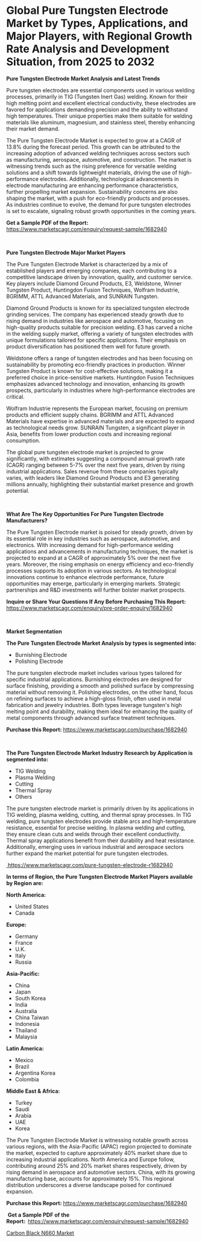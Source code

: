<p><h1>Global Pure Tungsten Electrode Market by Types, Applications, and Major Players, with Regional Growth Rate Analysis and Development Situation, from 2025 to 2032</h1></p><p><strong>Pure Tungsten Electrode Market Analysis and Latest Trends</strong></p>
<p><p>Pure tungsten electrodes are essential components used in various welding processes, primarily in TIG (Tungsten Inert Gas) welding. Known for their high melting point and excellent electrical conductivity, these electrodes are favored for applications demanding precision and the ability to withstand high temperatures. Their unique properties make them suitable for welding materials like aluminum, magnesium, and stainless steel, thereby enhancing their market demand.</p><p>The Pure Tungsten Electrode Market is expected to grow at a CAGR of 13.8% during the forecast period. This growth can be attributed to the increasing adoption of advanced welding techniques across sectors such as manufacturing, aerospace, automotive, and construction. The market is witnessing trends such as the rising preference for versatile welding solutions and a shift towards lightweight materials, driving the use of high-performance electrodes. Additionally, technological advancements in electrode manufacturing are enhancing performance characteristics, further propelling market expansion. Sustainability concerns are also shaping the market, with a push for eco-friendly products and processes. As industries continue to evolve, the demand for pure tungsten electrodes is set to escalate, signaling robust growth opportunities in the coming years.</p></p>
<p><strong>Get a Sample PDF of the Report:&nbsp;</strong> <a href="https://www.marketscagr.com/enquiry/request-sample/1682940?utm_campaign=3135&utm_medium=2&utm_source=Github&utm_content=ia&utm_term=02042025&utm_id=pure-tungsten-electrode">https://www.marketscagr.com/enquiry/request-sample/1682940</a></p>
<p>&nbsp;</p>
<p><strong>Pure Tungsten Electrode Major Market Players</strong></p>
<p><p>The Pure Tungsten Electrode Market is characterized by a mix of established players and emerging companies, each contributing to a competitive landscape driven by innovation, quality, and customer service. Key players include Diamond Ground Products, E3, Weldstone, Winner Tungsten Product, Huntingdon Fusion Techniques, Wolfram Industrie, BGRIMM, ATTL Advanced Materials, and SUNRAIN Tungsten.</p><p>Diamond Ground Products is known for its specialized tungsten electrode grinding services. The company has experienced steady growth due to rising demand in industries like aerospace and automotive, focusing on high-quality products suitable for precision welding. E3 has carved a niche in the welding supply market, offering a variety of tungsten electrodes with unique formulations tailored for specific applications. Their emphasis on product diversification has positioned them well for future growth.</p><p>Weldstone offers a range of tungsten electrodes and has been focusing on sustainability by promoting eco-friendly practices in production. Winner Tungsten Product is known for cost-effective solutions, making it a preferred choice in price-sensitive markets. Huntingdon Fusion Techniques emphasizes advanced technology and innovation, enhancing its growth prospects, particularly in industries where high-performance electrodes are critical.</p><p>Wolfram Industrie represents the European market, focusing on premium products and efficient supply chains. BGRIMM and ATTL Advanced Materials have expertise in advanced materials and are expected to expand as technological needs grow. SUNRAIN Tungsten, a significant player in Asia, benefits from lower production costs and increasing regional consumption.</p><p>The global pure tungsten electrode market is projected to grow significantly, with estimates suggesting a compound annual growth rate (CAGR) ranging between 5-7% over the next five years, driven by rising industrial applications. Sales revenue from these companies typically varies, with leaders like Diamond Ground Products and E3 generating millions annually, highlighting their substantial market presence and growth potential.</p></p>
<p>&nbsp;</p>
<p><strong>What Are The Key Opportunities For Pure Tungsten Electrode Manufacturers?</strong></p>
<p><p>The Pure Tungsten Electrode market is poised for steady growth, driven by its essential role in key industries such as aerospace, automotive, and electronics. With increasing demand for high-performance welding applications and advancements in manufacturing techniques, the market is projected to expand at a CAGR of approximately 5% over the next five years. Moreover, the rising emphasis on energy efficiency and eco-friendly processes supports its adoption in various sectors. As technological innovations continue to enhance electrode performance, future opportunities may emerge, particularly in emerging markets. Strategic partnerships and R&D investments will further bolster market prospects.</p></p>
<p><strong>Inquire or Share Your Questions If Any Before Purchasing This Report:</strong> <a href="https://www.marketscagr.com/enquiry/pre-order-enquiry/1682940?utm_campaign=3135&utm_medium=2&utm_source=Github&utm_content=ia&utm_term=02042025&utm_id=pure-tungsten-electrode">https://www.marketscagr.com/enquiry/pre-order-enquiry/1682940</a></p>
<p>&nbsp;</p>
<p><strong>Market Segmentation</strong></p>
<p><strong>The Pure Tungsten Electrode Market Analysis by types is segmented into:</strong></p>
<p><ul><li>Burnishing Electrode</li><li>Polishing Electrode</li></ul></p>
<p><p>The pure tungsten electrode market includes various types tailored for specific industrial applications. Burnishing electrodes are designed for surface finishing, providing a smooth and polished surface by compressing material without removing it. Polishing electrodes, on the other hand, focus on refining surfaces to achieve a high-gloss finish, often used in metal fabrication and jewelry industries. Both types leverage tungsten's high melting point and durability, making them ideal for enhancing the quality of metal components through advanced surface treatment techniques.</p></p>
<p><strong>Purchase this Report:&nbsp;</strong><a href="https://www.marketscagr.com/purchase/1682940?utm_campaign=3135&utm_medium=2&utm_source=Github&utm_content=ia&utm_term=02042025&utm_id=pure-tungsten-electrode">https://www.marketscagr.com/purchase/1682940</a></p>
<p>&nbsp;</p>
<p><strong>The Pure Tungsten Electrode Market Industry Research by Application is segmented into:</strong></p>
<p><ul><li>TIG Welding</li><li>Plasma Welding</li><li>Cutting</li><li>Thermal Spray</li><li>Others</li></ul></p>
<p><p>The pure tungsten electrode market is primarily driven by its applications in TIG welding, plasma welding, cutting, and thermal spray processes. In TIG welding, pure tungsten electrodes provide stable arcs and high-temperature resistance, essential for precise welding. In plasma welding and cutting, they ensure clean cuts and welds through their excellent conductivity. Thermal spray applications benefit from their durability and heat resistance. Additionally, emerging uses in various industrial and aerospace sectors further expand the market potential for pure tungsten electrodes.</p></p>
<p><a href="https://www.marketscagr.com/pure-tungsten-electrode-r1682940?utm_campaign=3135&utm_medium=2&utm_source=Github&utm_content=ia&utm_term=02042025&utm_id=pure-tungsten-electrode">&nbsp;https://www.marketscagr.com/pure-tungsten-electrode-r1682940</a></p>
<p><strong>In terms of Region, the Pure Tungsten Electrode Market Players available by Region are:</strong></p>
<p>
    <p> <strong> North America: </strong>
        <ul>
            <li>United States</li>
            <li>Canada</li>
        </ul>
        </p> 
    <p> <strong> Europe: </strong>
        <ul>
            <li>Germany</li>
            <li>France</li>
            <li>U.K.</li>
            <li>Italy</li>
            <li>Russia</li>
        </ul>
        </p> 
    <p> <strong> Asia-Pacific: </strong>
        <ul>
            <li>China</li>
            <li>Japan</li>
            <li>South Korea</li>
            <li>India</li>
            <li>Australia</li>
            <li>China Taiwan</li>
            <li>Indonesia</li>
            <li>Thailand</li>
            <li>Malaysia</li>
        </ul>
        </p> 
    <p> <strong> Latin America: </strong>
        <ul>
            <li>Mexico</li>
            <li>Brazil</li>
            <li>Argentina Korea</li>
            <li>Colombia</li>
        </ul>
        </p> 
    <p> <strong> Middle East & Africa: </strong>
        <ul>
            <li>Turkey</li>
            <li>Saudi</li>
            <li>Arabia</li>
            <li>UAE</li>
            <li>Korea</li>
        </ul>
    </p>
    </p>
<p><p>The Pure Tungsten Electrode Market is witnessing notable growth across various regions, with the Asia-Pacific (APAC) region projected to dominate the market, expected to capture approximately 40% market share due to increasing industrial applications. North America and Europe follow, contributing around 25% and 20% market shares respectively, driven by rising demand in aerospace and automotive sectors. China, with its growing manufacturing base, accounts for approximately 15%. This regional distribution underscores a diverse landscape poised for continued expansion.</p></p>
<p><strong>Purchase this Report: </strong><a href="https://www.marketscagr.com/purchase/1682940?utm_campaign=3135&utm_medium=2&utm_source=Github&utm_content=ia&utm_term=02042025&utm_id=pure-tungsten-electrode">https://www.marketscagr.com/purchase/1682940</a></p>
<p>&nbsp;<strong>Get a Sample PDF of the Report:&nbsp;&nbsp;</strong><a href="https://www.marketscagr.com/enquiry/request-sample/1682940?utm_campaign=3135&utm_medium=2&utm_source=Github&utm_content=ia&utm_term=02042025&utm_id=pure-tungsten-electrode">https://www.marketscagr.com/enquiry/request-sample/1682940</a></p>
<p><strong></strong></p>
<p><p><a href="https://github.com/jolinolooman/Market-Research-Report-List-1/blob/main/carbon-black-n660-market.md?utm_campaign=3135&utm_medium=2&utm_source=Github&utm_content=ia&utm_term=02042025&utm_id=pure-tungsten-electrode">Carbon Black N660 Market</a></p></p>
